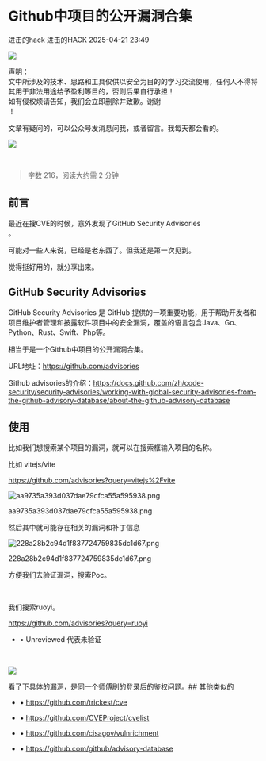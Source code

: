 #  Github中项目的公开漏洞合集   
进击的hack  进击的HACK   2025-04-21 23:49  
  
![](https://mmbiz.qpic.cn/sz_mmbiz_png/DuibU3GqmxVmRsdItbBVRKegNHicHQvAHDdZsGpLVU7touSU1AU1twHTfRjG3Vu5aUh0RnPPllfVUhs4qdWF5QYQ/640?wx_fmt=png&wxfrom=13 "")  
  
声明：  
文中所涉及的技术、思路和工具仅供以安全为目的的学习交流使用，任何人不得将其用于非法用途给予盈利等目的，否则后果自行承担！  
如有侵权烦请告知，我们会立即删除并致歉。谢谢  
！  
  
文章有疑问的，可以公众号发消息问我，或者留言。我每天都会看的。  
  
![](https://mmbiz.qpic.cn/sz_mmbiz_png/9zYJrD2VibHmqgf4y9Bqh9nDynW5fHvgbgkSGAfRboFPuCGjVoC3qMl6wlFucsx3Y3jt4gibQgZ6LxpoozE0Tdow/640?wx_fmt=png&wxfrom=13 "")  
  
  
   
  
> 字数 216，阅读大约需 2 分钟  
  
## 前言  
  
最近在搜CVE的时候，意外发现了GitHub Security Advisories  
。  
  
可能对一些人来说，已经是老东西了。但我还是第一次见到。  
  
觉得挺好用的，就分享出来。  
## GitHub Security Advisories  
  
GitHub Security Advisories 是 GitHub 提供的一项重要功能，用于帮助开发者和项目维护者管理和披露软件项目中的安全漏洞，覆盖的语言包含Java、Go、Python、Rust、Swift、Php等。  
  
相当于是一个Github中项目的公开漏洞合集。  
  
URL地址：https://github.com/advisories  
  
Github advisories的介绍：https://docs.github.com/zh/code-security/security-advisories/working-with-global-security-advisories-from-the-github-advisory-database/about-the-github-advisory-database  
## 使用  
  
比如我们想搜索某个项目的漏洞，就可以在搜索框输入项目的名称。  
  
比如 vitejs/vite  
  
https://github.com/advisories?query=vitejs%2Fvite  
  
![aa9735a393d037dae79cfca55a595938.png](https://mmbiz.qpic.cn/sz_mmbiz_png/a1BOUvqnbrgpqc140otYA7PTuvlvn4ibshj23uYsw7YVJQmmsHL3N88TEY72DBAoFsO8GpQQLmR4JerXnBRLfQg/640?from=appmsg "null")  
  
aa9735a393d037dae79cfca55a595938.png  
  
然后其中就可能存在相关的漏洞和补丁信息  
  
![228a28b2c94d1f837724759835dc1d67.png](https://mmbiz.qpic.cn/sz_mmbiz_png/a1BOUvqnbrgpqc140otYA7PTuvlvn4ibs6mFMgRQ0iaUwMT2f1prGkJEjpLIiaAh3ztiaIyfFOpR3B6XlbTbwBlFYw/640?from=appmsg "null")  
  
228a28b2c94d1f837724759835dc1d67.png  
  
方便我们去验证漏洞，搜索Poc。  
  
   
  
我们搜索ruoyi。  
  
https://github.com/advisories?query=ruoyi  
- • Unreviewed 代表未验证  
  
  
  
   
  
![](https://mmbiz.qpic.cn/sz_mmbiz_png/a1BOUvqnbrgpqc140otYA7PTuvlvn4ibsicyxCWib2GWrMAk84X44TzPJwCzD52LsKgtfJvRRQiafoVib9r0lfkOKbg/640?wx_fmt=png&from=appmsg "")  
  
看了下具体的漏洞，是同一个师傅刷的登录后的鉴权问题。## 其他类似的  
- • https://github.com/trickest/cve  
  
- • https://github.com/CVEProject/cvelist  
  
- • https://github.com/cisagov/vulnrichment  
  
- • https://github.com/github/advisory-database  
  
  
  
   
  
  
  
  
  
